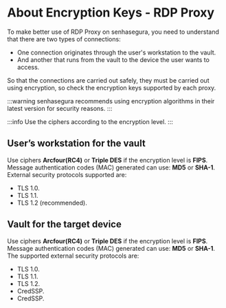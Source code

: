 # About Encryption Keys - RDP Proxy

To make better use of RDP Proxy on senhasegura, you need to understand that there are two types of connections:

* One connection originates through the user's workstation to the vault.
* And another that runs from the vault to the device the user wants to access.

So that the connections are carried out safely, they must be carried out using encryption, so check the encryption keys supported by each proxy.

 :::warning
senhasegura recommends using encryption algorithms in their latest version for security reasons.
:::

 :::info
Use the ciphers according to the encryption level.
:::

## User’s workstation for the vault
Use ciphers **Arcfour(RC4)** or **Triple DES** if the encryption level is **FIPS**. Message authentication codes (MAC) generated can use: **MD5** or **SHA-1**.
External security protocols supported are:

* TLS 1.0.
* TLS 1.1.
* TLS 1.2 (recommended).

## Vault for the target device
Use ciphers **Arcfour(RC4)** or **Triple DES** if the encryption level is **FIPS**. Message authentication codes (MAC) generated can use: **MD5** or **SHA-1**.
The supported external security protocols are:

* TLS 1.0.
* TLS 1.1.
* TLS 1.2.
* CredSSP.
* CredSSP.
